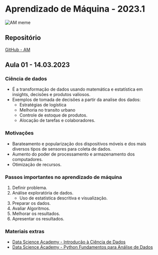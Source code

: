 # Aprendizado de Máquina - 2023.1

![AM meme](https://i.imgflip.com/3w8557.jpg)

## Repositório

[GitHub - AM](https://github.com/liviaalmada/ml20230)

## Aula 01 - 14.03.2023

### Ciência de dados

- É a transformação de dados usando matemática e estatística em insights, decisões e produtos valiosos.  
- Exemplos de tomada de decisões a partir da analise dos dados:  
  - Estratégias de logística
  - Melhoria no transito urbano
  - Controle de estoque de produtos.  
  - Alocação de tarefas e colaboradores.  

### Motivações

- Barateamento e popularização dos dispositivos móveis e dos mais diversos tipos de sensores para coleta de dados.  
- Aumento do poder de processamento e armazenamento dos computadores.  
- Otimização de recursos.  

### Passos importantes no aprendizado de máquina

1. Definir problema.
1. Análise exploratória de dados.
   - Uso de estatística descritiva e visualização.
1. Preparar os dados.
1. Avaliar Algoritmos.
1. Melhorar os resultados.
1. Apresentar os resultados.

### Materiais extras

- [Data Science Academy - Introdução à Ciência de Dados](https://www.datascienceacademy.com.br/cursosgratuitos?msg=not-logged-in)
- [Data Science Academy - Python Fundamentos para Análise de Dados](https://www.datascienceacademy.com.br/cursosgratuitos?msg=not-logged-in)
